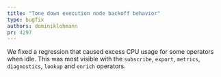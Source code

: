 ```yaml
---
title: "Tone down execution node backoff behavior"
type: bugfix
authors: dominiklohmann
pr: 4297
---
```


We fixed a regression that caused excess CPU usage for some operators when idle.
This was most visible with the `subscribe`, `export`, `metrics`, `diagnostics`,
`lookup` and `enrich` operators.
